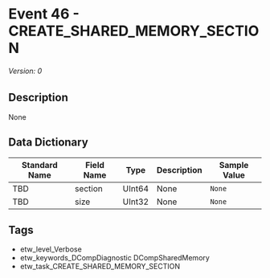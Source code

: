 # Event 46 - CREATE_SHARED_MEMORY_SECTION
###### Version: 0

## Description
None

## Data Dictionary
|Standard Name|Field Name|Type|Description|Sample Value|
|---|---|---|---|---|
|TBD|section|UInt64|None|`None`|
|TBD|size|UInt32|None|`None`|

## Tags
* etw_level_Verbose
* etw_keywords_DCompDiagnostic DCompSharedMemory
* etw_task_CREATE_SHARED_MEMORY_SECTION